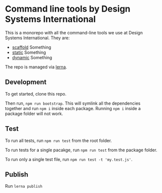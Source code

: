 # Command line tools by Design Systems International

This is a monorepo with all the command-line tools we use at Design Systems International. They are:

- [scaffold](packages/scaffold/README.md) Something
- [static](packages/static/README.md) Something
- [dynamic](packages/dynamic/README.md) Something

The repo is managed via [lerna](https://github.com/lerna/lerna).

## Development

To get started, clone this repo.

Then run, `npm run bootstrap`. This will symlink all the dependencies together and run `npm i` inside each package. Running `npm i` inside a package folder will not work.

## Test

To run all tests, run `npm run test` from the root folder.

To run tests for a single pacakge, run `npm run test` from the package folder.

To run only a single test file, run `npm run test -t 'my.test.js'`.

## Publish

Run `lerna publish`
